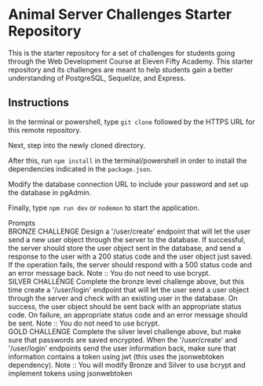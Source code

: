 # Animal Server Challenges Starter Repository
This is the starter repository for a set of challenges for students going through the Web Development Course at Eleven Fifty Academy.
This starter repository and its challenges are meant to help students gain a better understanding of PostgreSQL, Sequelize, and Express.

## Instructions
In the terminal or powershell, type <code>git clone</code> followed by the HTTPS URL for this remote repository.

Next, step into the newly cloned directory.

After this, run <code>npm install</code> in the terminal/powershell in order to install the dependencies indicated in the <code>package.json</code>.

Modify the database connection URL to include your password and set up the database in pgAdmin.

Finally, type <code>npm run dev</code> or <code>nodemon</code> to start the application.

Prompts  
BRONZE CHALLENGE
Design a '/user/create' endpoint that will let the user send a new user object through the server to the database.
If successful, the server should store the user object sent in the database, and send a response to the user with a 200 status code and the user object just saved.
If the operation fails, the server should respond with a 500 status code and an error message back.
Note :: You do not need to use bcrypt.  
  SILVER CHALLENGE
Complete the bronze level challenge above, but this time create a '/user/login' endpoint that will let the user send a user object through the server and check with an existing user in the database.
On success, the user object should be sent back with an appropriate status code.
On failure, an appropriate status code and an error message should be sent.
Note :: You do not need to use bcrypt.  
  GOLD CHALLENGE
Complete the silver level challenge above, but make sure that passwords are saved encrypted.
When the '/user/create' and '/user/login' endpoints send the user information back, make sure that information contains a token using jwt (this uses the jsonwebtoken dependency).
Note :: You will modify Bronze and Silver to use bcrypt and implement tokens using jsonwebtoken